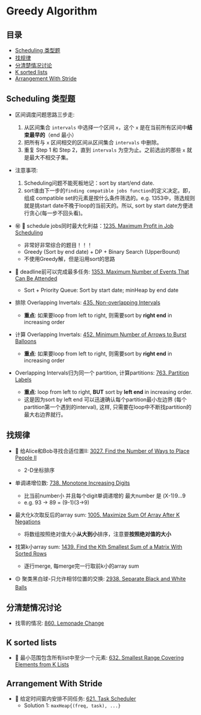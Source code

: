 # Greedy Algorithm

## 目录
* [Scheduling 类型题](#scheduling-类型题)
* [找规律](#找规律)
* [分清楚情况讨论](#分清楚情况讨论)
* [K sorted lists](#k-sorted-lists)
* [Arrangement With Stride](#arrangement-with-stride)

## Scheduling 类型题

* 区间调度问题思路三步走:
    1. 从区间集合 `intervals` 中选择一个区间 `x`，这个 `x` 是在当前所有区间中**结束最早的**（end 最小）
    2. 把所有与 `x` 区间相交的区间从区间集合 `intervals` 中删除。
    3. 重复 Step 1 和 Step 2，直到 `intervals` 为空为止。之前选出的那些 `x` 就是最大不相交子集。
* 注意事项:
    1. Scheduling问题不能死板地记：sort by start/end date.
    2. sort谁由下一步的`finding compatible jobs function`的定义决定。即，组成 compatible set的元素是按什么条件筛选的。e.g. 1353中，筛选规则就是挑start date不晚于loop的当前天的。所以, sort by start date方便进行贪心(每一步不回头看)。

* :secret: :red_circle: schedule jobs同时最大化利益：[1235. Maximum Profit in Job Scheduling](https://github.com/szhou12/leetcode-go/tree/main/leetcode/1235-Maximum-Profit-in-Job-Scheduling)
    * 非常好非常综合的题目！！！
    * Greedy (Sort by end date) + DP + Binary Search (UpperBound)
    * 不使用Greedy解，但是沿用sort的思路

* :red_circle: deadline前可以完成最多任务: [1353. Maximum Number of Events That Can Be Attended](https://github.com/szhou12/leetcode-go/tree/main/leetcode/1353-Maximum-Number-of-Events-That-Can-Be-Attended)
    * Sort + Priority Queue: Sort by start date; minHeap by end date

* 排除 Overlapping Invertals: [435. Non-overlapping Intervals](https://github.com/szhou12/leetcode-go/tree/main/leetcode/0435-Non-overlapping-Intervals)
    * **重点**: 如果要loop from left to right, 则需要sort by **right end** in increasing order

* 计算 Overlapping Invertals: [452. Minimum Number of Arrows to Burst Balloons](https://github.com/szhou12/leetcode-go/tree/main/leetcode/0452-Minimum-Number-of-Arrows-to-Burst-Balloons)
    * **重点**: 如果要loop from left to right, 则需要sort by **right end** in increasing order

* Overlapping Intervals归为同一个 partition, 计算partitions: [763. Partition Labels](https://github.com/szhou12/leetcode-go/tree/main/leetcode/0763-Partition-Labels)
    * **重点**: loop from left to right, **BUT** sort by **left end** in increasing order.
    * 这是因为sort by left end 可以迅速确认每个partition最小左边界 (每个partition第一个遇到的interval), 这样, 只需要在loop中不断找partition的最大右边界就行。

## 找规律

* :red_circle: 给Alice和Bob寻找合适位置II: [3027. Find the Number of Ways to Place People II](https://github.com/szhou12/leetcode-go/tree/main/leetcode/3027-Find-the-Number-of-Ways-to-Place-People-II)
    * 2-D坐标排序

* 单调递增位数: [738. Monotone Increasing Digits](https://github.com/szhou12/leetcode-go/tree/main/leetcode/0738-Monotone-Increasing-Digits)
    * 比当前number小 并且每个digit单调递增的 最大number 是 (X-1)9...9
    * e.g. 93 -> 89 = (9-1)(3->9)

* 最大化k次取反后的array sum: [1005. Maximize Sum Of Array After K Negations](https://github.com/szhou12/leetcode-go/tree/main/leetcode/1005-Maximize-Sum-Of-Array-After-K-Negations)
    * 将数组按照绝对值大小**从大到小**排序，注意要**按照绝对值的大小**

* 找第k小array sum: [1439. Find the Kth Smallest Sum of a Matrix With Sorted Rows](https://github.com/szhou12/leetcode-go/tree/main/leetcode/1439-Find-the-Kth-Smallest-Sum-of-a-Matrix-With-Sorted-Rows)
    * 逐行merge, 每merge完一行取前k小的array sum

* :yellow_circle: 聚类黑白球-只允许相邻位置的交换: [2938. Separate Black and White Balls](https://github.com/szhou12/leetcode-go/tree/main/leetcode/2938-Separate-Black-and-White-Balls)

## 分清楚情况讨论

* 找零的情况: [860. Lemonade Change](https://github.com/szhou12/leetcode-go/tree/main/leetcode/0860-Lemonade-Change)

## K sorted lists
* :red_circle: 最小范围包含所有list中至少一个元素: [632. Smallest Range Covering Elements from K Lists](https://github.com/szhou12/leetcode-go/tree/main/leetcode/0632-Smallest-Range-Covering-Elements-from-K-Lists)

## Arrangement With Stride
* :red_circle: 给定时间窗内安排不同任务: [621. Task Scheduler]()
    * Solution 1: `maxHeap{(freq, task), ...}`